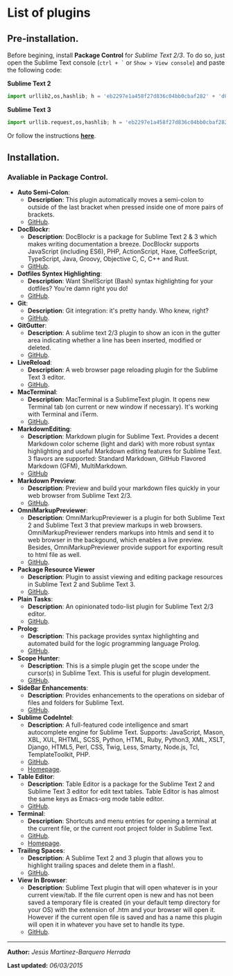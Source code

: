 # List of plugins
## Pre-installation.
Before begining, install __Package Control__ for *Sublime Text 2/3*. To do so, just open the Sublime Text console (`` ctrl + ` `` or `Show > View console`) and paste the following code:

__Sublime Text 2__
```python
import urllib2,os,hashlib; h = 'eb2297e1a458f27d836c04bb0cbaf282' + 'd0e7a3098092775ccb37ca9d6b2e4b7d'; pf = 'Package Control.sublime-package'; ipp = sublime.installed_packages_path(); os.makedirs( ipp ) if not os.path.exists(ipp) else None; urllib2.install_opener( urllib2.build_opener( urllib2.ProxyHandler()) ); by = urllib2.urlopen( 'http://packagecontrol.io/' + pf.replace(' ', '%20')).read(); dh = hashlib.sha256(by).hexdigest(); open( os.path.join( ipp, pf), 'wb' ).write(by) if dh == h else None; print('Error validating download (got %s instead of %s), please try manual install' % (dh, h) if dh != h else 'Please restart Sublime Text to finish installation')
```

__Sublime Text 3__
```python
import urllib.request,os,hashlib; h = 'eb2297e1a458f27d836c04bb0cbaf282' + 'd0e7a3098092775ccb37ca9d6b2e4b7d'; pf = 'Package Control.sublime-package'; ipp = sublime.installed_packages_path(); urllib.request.install_opener( urllib.request.build_opener( urllib.request.ProxyHandler()) ); by = urllib.request.urlopen( 'http://packagecontrol.io/' + pf.replace(' ', '%20')).read(); dh = hashlib.sha256(by).hexdigest(); print('Error validating download (got %s instead of %s), please try manual install' % (dh, h)) if dh != h else open(os.path.join( ipp, pf), 'wb' ).write(by)
```
Or follow the instructions __[here](https://packagecontrol.io/installation)__.
## Installation.
### Avaliable in Package Control.
- __Auto Semi-Colon__:
    + __Description__: This plugin automatically moves a semi-colon to outside of the last bracket when pressed inside one of more pairs of brackets.
    + [GitHub](https://github.com/vivait/SublimeAutoSemiColon).
- __DocBlockr__:
    + __Description__: DocBlockr is a package for Sublime Text 2 & 3 which makes writing documentation a breeze. DocBlockr supports JavaScript (including ES6), PHP, ActionScript, Haxe, CoffeeScript, TypeScript, Java, Groovy, Objective C, C, C++ and Rust.
    + [GitHub](https://github.com/spadgos/sublime-jsdocs).
- __Dotfiles Syntex Highlighting__:
    + __Description__: Want ShellScript (Bash) syntax highlighting for your dotfiles? You're damn right you do!
    + [GitHub](https://github.com/mattbanks/dotfiles-syntax-highlighting-st2).
- __Git__:
    + __Description__: Git integration: it's pretty handy. Who knew, right?
    + [GitHub](https://github.com/kemayo/sublime-text-git).
- __GitGutter__:
    + __Description__: A sublime text 2/3 plugin to show an icon in the gutter area indicating whether a line has been inserted, modified or deleted.
    + [GitHub](https://github.com/jisaacks/GitGutter).
- __LiveReload__:
    + __Description__: A web browser page reloading plugin for the Sublime Text 3 editor.
    + [GitHub](https://github.com/dz0ny/LiveReload-sublimetext2).
- __MacTerminal__:
    + __Description__: MacTerminal is a SublimeText plugin. It opens new Terminal tab (on current or new window if necessary). It's working with Terminal and iTerm.
    +  [GitHub](https://github.com/afterdesign/MacTerminal).
- __MarkdownEditing__:
    + __Description__: Markdown plugin for Sublime Text. Provides a decent Markdown color scheme (light and dark) with more robust syntax highlighting and useful Markdown editing features for Sublime Text. 3 flavors are supported: Standard Markdown, GitHub Flavored Markdown (GFM), MultiMarkdown.
    + [GitHub](https://github.com/SublimeText-Markdown/MarkdownEditing)
- __Markdown Preview__:
    + __Description__: Preview and build your markdown files quickly in your web browser from Sublime Text 2/3.
    + [GitHub](https://github.com/revolunet/sublimetext-markdown-preview).
- __OmniMarkupPreviewer__:
    + __Description__: OmniMarkupPreviewer is a plugin for both Sublime Text 2 and Sublime Text 3 that preview markups in web browsers. OmniMarkupPreviewer renders markups into htmls and send it to web browser in the backgound, which enables a live preview. Besides, OmniMarkupPreviewer provide support for exporting result to html file as well.
    + [GitHub](https://github.com/timonwong/OmniMarkupPreviewer).
- __Package Resource Viewer__
    + __Description__: Plugin to assist viewing and editing package resources in Sublime Text 2 and Sublime Text 3.
    + [GitHub](https://github.com/skuroda/PackageResourceViewer).
- __Plain Tasks__:
    + __Description__: An opinionated todo-list plugin for Sublime Text 2/3 editor.
    + [GitHub](https://github.com/aziz/PlainTasks).
- __Prolog__:
    + __Description__: This package provides syntax highlighting and automated build for the logic programming language Prolog.
    + [GitHub](https://github.com/alnkpa/sublimeprolog).
-   __Scope Hunter__:
    +   __Description__: This is a simple plugin get the scope under the cursor(s) in Sublime Text. This is useful for plugin development.
    +   [GitHub](https://github.com/facelessuser/ScopeHunter).
- __SideBar Enhancements__:
    + __Description__: Provides enhancements to the operations on sidebar of files and folders for Sublime Text.
    + [GitHub](https://github.com/titoBouzout/SideBarEnhancements).
- __Sublime CodeIntel__:
    + __Description__: A full-featured code intelligence and smart autocomplete engine for Sublime Text. Supports: JavaScript, Mason, XBL, XUL, RHTML, SCSS, Python, HTML, Ruby, Python3, XML, XSLT, Django, HTML5, Perl, CSS, Twig, Less, Smarty, Node.js, Tcl, TemplateToolkit, PHP.
    + [GitHub](https://github.com/SublimeCodeIntel/SublimeCodeIntel).
    + [Homepage](http://sublimecodeintel.github.io/SublimeCodeIntel/).
- __Table Editor__:
    + __Description__: Table Editor is a package for the Sublime Text 2 and Sublime Text 3 editor for edit text tables. Table Editor is has almost the same keys as Emacs-org mode table editor.
    + [GitHub](https://github.com/vkocubinsky/SublimeTableEditor).
- __Terminal__:
    + __Description__: Shortcuts and menu entries for opening a terminal at the current file, or the current root project folder in Sublime Text.
    + [GitHub](https://github.com/wbond/sublime_terminal).
    + [Homepage](http://wbond.net/sublime_packages/terminal).
- __Trailing Spaces__:
    + __Description__: A Sublime Text 2 and 3 plugin that allows you to highlight trailing spaces and delete them in a flash!.
    + [GitHub](https://github.com/SublimeText/TrailingSpaces).
- __View In Browser__:
    + __Description__: Sublime Text plugin that will open whatever is in your current view/tab. If the file current open is new and has not been saved a temporary file is created (in your default temp directory for your OS) with the extension of .htm and your browser will open it. However if the current open file is saved and has a name this plugin will open it in whatever you have set to handle its type.
    + [GitHub](https://github.com/adampresley/sublime-view-in-browser).

---
__Author:__ _Jesús Martínez-Barquero Herrada_

__Last updated:__ _06/03/2015_